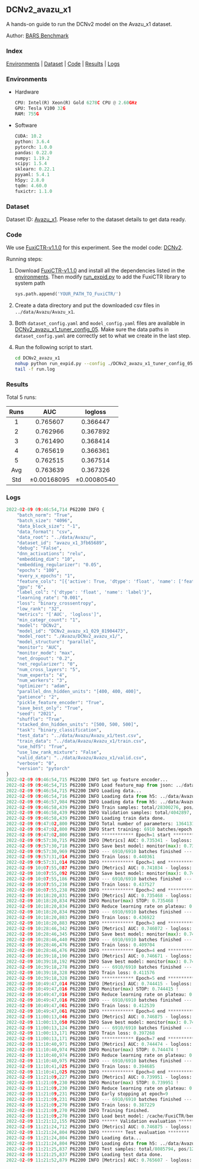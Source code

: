 ## DCNv2_avazu_x1

A hands-on guide to run the DCNv2 model on the Avazu_x1 dataset.

Author: [BARS Benchmark](https://github.com/reczoo/BARS/blob/main/CITATION)

### Index
[Environments](#Environments) | [Dataset](#Dataset) | [Code](#Code) | [Results](#Results) | [Logs](#Logs)

### Environments
+ Hardware

  ```python
  CPU: Intel(R) Xeon(R) Gold 6278C CPU @ 2.60GHz
  GPU: Tesla V100 32G
  RAM: 755G

  ```

+ Software

  ```python
  CUDA: 10.2
  python: 3.6.4
  pytorch: 1.0.0
  pandas: 0.22.0
  numpy: 1.19.2
  scipy: 1.5.4
  sklearn: 0.22.1
  pyyaml: 5.4.1
  h5py: 2.8.0
  tqdm: 4.60.0
  fuxictr: 1.1.0

  ```

### Dataset
Dataset ID: [Avazu_x1](https://github.com/reczoo/Datasets/tree/main/Avazu/Avazu_x1). Please refer to the dataset details to get data ready.

### Code

We use [FuxiCTR-v1.1.0](https://github.com/reczoo/FuxiCTR/tree/v1.1.0) for this experiment. See the model code: [DCNv2](https://github.com/reczoo/FuxiCTR/blob/v1.1.0/fuxictr/pytorch/models/DCNv2.py).

Running steps:

1. Download [FuxiCTR-v1.1.0](https://github.com/reczoo/FuxiCTR/archive/refs/tags/v1.1.0.zip) and install all the dependencies listed in the [environments](#environments). Then modify [run_expid.py](./run_expid.py#L5) to add the FuxiCTR library to system path
    
    ```python
    sys.path.append('YOUR_PATH_TO_FuxiCTR/')
    ```

2. Create a data directory and put the downloaded csv files in `../data/Avazu/Avazu_x1`.

3. Both `dataset_config.yaml` and `model_config.yaml` files are available in [DCNv2_avazu_x1_tuner_config_05](./DCNv2_avazu_x1_tuner_config_05). Make sure the data paths in `dataset_config.yaml` are correctly set to what we create in the last step.

4. Run the following script to start.

    ```bash
    cd DCNv2_avazu_x1
    nohup python run_expid.py --config ./DCNv2_avazu_x1_tuner_config_05 --expid DCNv2_avazu_x1_029_81904473 --gpu 0 > run.log &
    tail -f run.log
    ```

### Results

Total 5 runs:

| Runs | AUC | logloss  |
|:--------------------:|:--------------------:|:--------------------:|
| 1 | 0.765607 | 0.366447  |
| 2 | 0.762966 | 0.367892  |
| 3 | 0.761490 | 0.368414  |
| 4 | 0.765619 | 0.366361  |
| 5 | 0.762515 | 0.367514  |
| Avg | 0.763639 | 0.367326 |
| Std | &#177;0.00168095 | &#177;0.00080540 |


### Logs
```python
2022-02-09 09:46:54,714 P62200 INFO {
    "batch_norm": "True",
    "batch_size": "4096",
    "data_block_size": "-1",
    "data_format": "csv",
    "data_root": "../data/Avazu/",
    "dataset_id": "avazu_x1_3fb65689",
    "debug": "False",
    "dnn_activations": "relu",
    "embedding_dim": "10",
    "embedding_regularizer": "0.05",
    "epochs": "100",
    "every_x_epochs": "1",
    "feature_cols": "[{'active': True, 'dtype': 'float', 'name': ['feat_1', 'feat_2', 'feat_3', 'feat_4', 'feat_5', 'feat_6', 'feat_7', 'feat_8', 'feat_9', 'feat_10', 'feat_11', 'feat_12', 'feat_13', 'feat_14', 'feat_15', 'feat_16', 'feat_17', 'feat_18', 'feat_19', 'feat_20', 'feat_21', 'feat_22'], 'type': 'categorical'}]",
    "gpu": "6",
    "label_col": "{'dtype': 'float', 'name': 'label'}",
    "learning_rate": "0.001",
    "loss": "binary_crossentropy",
    "low_rank": "32",
    "metrics": "['AUC', 'logloss']",
    "min_categr_count": "1",
    "model": "DCNv2",
    "model_id": "DCNv2_avazu_x1_029_81904473",
    "model_root": "./Avazu/DCNv2_avazu_x1/",
    "model_structure": "parallel",
    "monitor": "AUC",
    "monitor_mode": "max",
    "net_dropout": "0.2",
    "net_regularizer": "0",
    "num_cross_layers": "5",
    "num_experts": "4",
    "num_workers": "3",
    "optimizer": "adam",
    "parallel_dnn_hidden_units": "[400, 400, 400]",
    "patience": "2",
    "pickle_feature_encoder": "True",
    "save_best_only": "True",
    "seed": "2021",
    "shuffle": "True",
    "stacked_dnn_hidden_units": "[500, 500, 500]",
    "task": "binary_classification",
    "test_data": "../data/Avazu/Avazu_x1/test.csv",
    "train_data": "../data/Avazu/Avazu_x1/train.csv",
    "use_hdf5": "True",
    "use_low_rank_mixture": "False",
    "valid_data": "../data/Avazu/Avazu_x1/valid.csv",
    "verbose": "0",
    "version": "pytorch"
}
2022-02-09 09:46:54,715 P62200 INFO Set up feature encoder...
2022-02-09 09:46:54,715 P62200 INFO Load feature_map from json: ../data/Avazu/avazu_x1_3fb65689/feature_map.json
2022-02-09 09:46:54,715 P62200 INFO Loading data...
2022-02-09 09:46:54,716 P62200 INFO Loading data from h5: ../data/Avazu/avazu_x1_3fb65689/train.h5
2022-02-09 09:46:57,984 P62200 INFO Loading data from h5: ../data/Avazu/avazu_x1_3fb65689/valid.h5
2022-02-09 09:46:58,439 P62200 INFO Train samples: total/28300276, pos/4953382, neg/23346894, ratio/17.50%, blocks/1
2022-02-09 09:46:58,439 P62200 INFO Validation samples: total/4042897, pos/678699, neg/3364198, ratio/16.79%, blocks/1
2022-02-09 09:46:58,439 P62200 INFO Loading train data done.
2022-02-09 09:47:02,800 P62200 INFO Total number of parameters: 13641311.
2022-02-09 09:47:02,800 P62200 INFO Start training: 6910 batches/epoch
2022-02-09 09:47:02,800 P62200 INFO ************ Epoch=1 start ************
2022-02-09 09:57:30,715 P62200 INFO [Metrics] AUC: 0.735341 - logloss: 0.401525
2022-02-09 09:57:30,718 P62200 INFO Save best model: monitor(max): 0.735341
2022-02-09 09:57:30,969 P62200 INFO --- 6910/6910 batches finished ---
2022-02-09 09:57:31,014 P62200 INFO Train loss: 0.440361
2022-02-09 09:57:31,014 P62200 INFO ************ Epoch=1 end ************
2022-02-09 10:07:55,087 P62200 INFO [Metrics] AUC: 0.741034 - logloss: 0.398595
2022-02-09 10:07:55,092 P62200 INFO Save best model: monitor(max): 0.741034
2022-02-09 10:07:55,186 P62200 INFO --- 6910/6910 batches finished ---
2022-02-09 10:07:55,238 P62200 INFO Train loss: 0.437527
2022-02-09 10:07:55,238 P62200 INFO ************ Epoch=2 end ************
2022-02-09 10:18:20,831 P62200 INFO [Metrics] AUC: 0.735468 - logloss: 0.401683
2022-02-09 10:18:20,834 P62200 INFO Monitor(max) STOP: 0.735468 !
2022-02-09 10:18:20,834 P62200 INFO Reduce learning rate on plateau: 0.000100
2022-02-09 10:18:20,834 P62200 INFO --- 6910/6910 batches finished ---
2022-02-09 10:18:20,883 P62200 INFO Train loss: 0.436922
2022-02-09 10:18:20,883 P62200 INFO ************ Epoch=3 end ************
2022-02-09 10:28:46,342 P62200 INFO [Metrics] AUC: 0.746072 - logloss: 0.396386
2022-02-09 10:28:46,345 P62200 INFO Save best model: monitor(max): 0.746072
2022-02-09 10:28:46,440 P62200 INFO --- 6910/6910 batches finished ---
2022-02-09 10:28:46,476 P62200 INFO Train loss: 0.409704
2022-02-09 10:28:46,476 P62200 INFO ************ Epoch=4 end ************
2022-02-09 10:39:18,190 P62200 INFO [Metrics] AUC: 0.746671 - logloss: 0.396357
2022-02-09 10:39:18,192 P62200 INFO Save best model: monitor(max): 0.746671
2022-02-09 10:39:18,278 P62200 INFO --- 6910/6910 batches finished ---
2022-02-09 10:39:18,328 P62200 INFO Train loss: 0.411576
2022-02-09 10:39:18,328 P62200 INFO ************ Epoch=5 end ************
2022-02-09 10:49:47,014 P62200 INFO [Metrics] AUC: 0.744415 - logloss: 0.396939
2022-02-09 10:49:47,016 P62200 INFO Monitor(max) STOP: 0.744415 !
2022-02-09 10:49:47,016 P62200 INFO Reduce learning rate on plateau: 0.000010
2022-02-09 10:49:47,016 P62200 INFO --- 6910/6910 batches finished ---
2022-02-09 10:49:47,061 P62200 INFO Train loss: 0.412539
2022-02-09 10:49:47,061 P62200 INFO ************ Epoch=6 end ************
2022-02-09 11:00:13,046 P62200 INFO [Metrics] AUC: 0.746875 - logloss: 0.395796
2022-02-09 11:00:13,050 P62200 INFO Save best model: monitor(max): 0.746875
2022-02-09 11:00:13,124 P62200 INFO --- 6910/6910 batches finished ---
2022-02-09 11:00:13,171 P62200 INFO Train loss: 0.397268
2022-02-09 11:00:13,171 P62200 INFO ************ Epoch=7 end ************
2022-02-09 11:10:40,971 P62200 INFO [Metrics] AUC: 0.744474 - logloss: 0.397344
2022-02-09 11:10:40,974 P62200 INFO Monitor(max) STOP: 0.744474 !
2022-02-09 11:10:40,974 P62200 INFO Reduce learning rate on plateau: 0.000001
2022-02-09 11:10:40,975 P62200 INFO --- 6910/6910 batches finished ---
2022-02-09 11:10:41,025 P62200 INFO Train loss: 0.394685
2022-02-09 11:10:41,025 P62200 INFO ************ Epoch=8 end ************
2022-02-09 11:21:09,227 P62200 INFO [Metrics] AUC: 0.739951 - logloss: 0.400502
2022-02-09 11:21:09,230 P62200 INFO Monitor(max) STOP: 0.739951 !
2022-02-09 11:21:09,230 P62200 INFO Reduce learning rate on plateau: 0.000001
2022-02-09 11:21:09,231 P62200 INFO Early stopping at epoch=9
2022-02-09 11:21:09,231 P62200 INFO --- 6910/6910 batches finished ---
2022-02-09 11:21:09,270 P62200 INFO Train loss: 0.387229
2022-02-09 11:21:09,270 P62200 INFO Training finished.
2022-02-09 11:21:09,270 P62200 INFO Load best model: /cache/FuxiCTR/benchmarks/Avazu/DCNv2_avazu_x1/avazu_x1_3fb65689/DCNv2_avazu_x1_029_81904473.model
2022-02-09 11:21:12,155 P62200 INFO ****** Validation evaluation ******
2022-02-09 11:21:24,712 P62200 INFO [Metrics] AUC: 0.746875 - logloss: 0.395796
2022-02-09 11:21:24,804 P62200 INFO ******** Test evaluation ********
2022-02-09 11:21:24,804 P62200 INFO Loading data...
2022-02-09 11:21:24,804 P62200 INFO Loading data from h5: ../data/Avazu/avazu_x1_3fb65689/test.h5
2022-02-09 11:21:25,837 P62200 INFO Test samples: total/8085794, pos/1232985, neg/6852809, ratio/15.25%, blocks/1
2022-02-09 11:21:25,837 P62200 INFO Loading test data done.
2022-02-09 11:21:52,879 P62200 INFO [Metrics] AUC: 0.765607 - logloss: 0.366447

```
